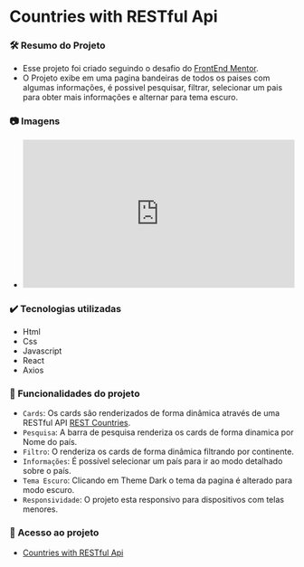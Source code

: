 # Countries with RESTful Api

### 🛠️ Resumo do Projeto

- Esse projeto foi criado seguindo o desafio do <a href="https://www.frontendmentor.io/challenges/rest-countries-api-with-color-theme-switcher-5cacc469fec04111f7b848ca">FrontEnd Mentor</a>.
- O Projeto exibe em uma pagina bandeiras de todos os paises com algumas informações, é possivel pesquisar, filtrar, selecionar um pais para obter mais informações e alternar para tema escuro.

### 📷 Imagens

- <iframe src="https://giphy.com/embed/dtov9VcECxf22p9hxc" width="480" height="262" frameBorder="0" class="giphy-embed" allowFullScreen></iframe>

### ✔️ Tecnologias utilizadas

- Html
- Css
- Javascript
- React
- Axios

### 🔨 Funcionalidades do projeto

- `Cards`: Os cards são renderizados de forma dinâmica através de uma RESTful API <a href="https://www.frontendmentor.io/challenges/rest-countries-api-with-color-theme-switcher-5cacc469fec04111f7b848ca">REST Countries</a>.
- `Pesquisa`: A barra de pesquisa renderiza os cards de forma dinamica por Nome do país.
- `Filtro`: O renderiza os cards de forma dinâmica filtrando por continente.
- `Informações`: É possível selecionar um país para ir ao modo detalhado sobre o país.
- `Tema Escuro`: Clicando em Theme Dark o tema da pagina é alterado para modo escuro.
- `Responsividade`: O projeto esta responsivo para dispositivos com telas menores.

### 📁 Acesso ao projeto

- <a href="https://countries-with-rest-api.netlify.app/">Countries with RESTful Api</a>
